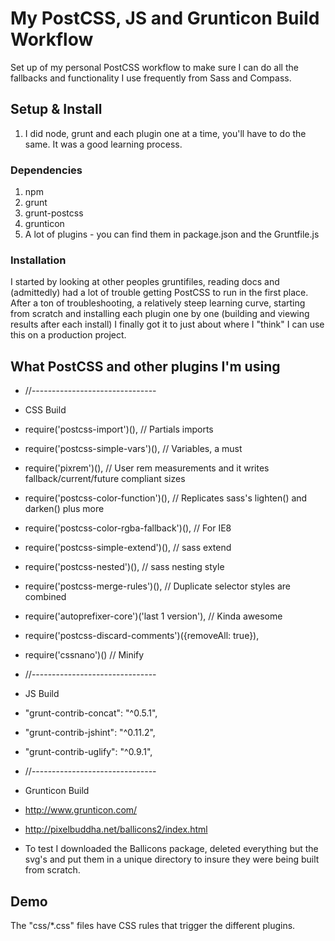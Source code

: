 # My PostCSS, JS and Grunticon Build Workflow
Set up of my personal PostCSS workflow to make sure I can do all the fallbacks and functionality I use frequently from Sass and Compass.

## Setup & Install

1. I did node, grunt and each plugin one at a time, you'll have to do the same. It was a good learning process.

### Dependencies

1. npm
2. grunt 
3. grunt-postcss
4. grunticon
5. A lot of plugins - you can find them in package.json and the Gruntfile.js

### Installation

I started by looking at other peoples gruntifiles, reading docs and (admittedly) had a lot of trouble getting PostCSS to run in the first place. After a ton of troubleshooting, a relatively steep learning curve, starting from scratch and installing each plugin one by one 
(building and viewing results after each install) I finally got it to just about where I "think" I can use this on a production project.


## What PostCSS and other plugins I'm using

* //-------------------------------
* CSS Build
* require('postcss-import')(),                       // Partials imports
* require('postcss-simple-vars')(),                  // Variables, a must
* require('pixrem')(),                               // User rem measurements and it writes fallback/current/future compliant sizes
* require('postcss-color-function')(),               // Replicates sass's lighten() and darken() plus more
* require('postcss-color-rgba-fallback')(),          // For IE8
* require('postcss-simple-extend')(),                // sass extend
* require('postcss-nested')(),                       // sass nesting style
* require('postcss-merge-rules')(),                  // Duplicate selector styles are combined
* require('autoprefixer-core')('last 1 version'),    // Kinda awesome
* require('postcss-discard-comments')({removeAll: true}),
* require('cssnano')()                               // Minify

* //-------------------------------
* JS Build
* "grunt-contrib-concat": "^0.5.1",
* "grunt-contrib-jshint": "^0.11.2",
* "grunt-contrib-uglify": "^0.9.1",

* //-------------------------------
* Grunticon Build
* http://www.grunticon.com/
* http://pixelbuddha.net/ballicons2/index.html
* To test I downloaded the Ballicons package, deleted everything but the svg's and put them in a unique directory to insure they were being built from scratch.


## Demo

The "css/*.css" files have CSS rules that trigger the different plugins.